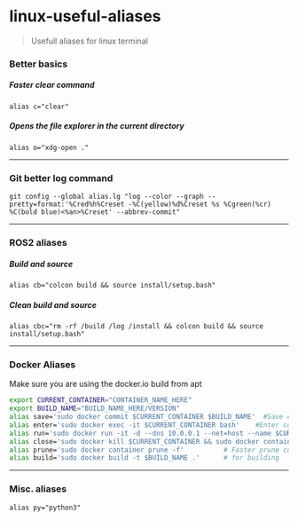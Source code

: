 # linux-useful-aliases

> Usefull aliases for linux terminal

### Better basics

##### Faster clear command

`alias c="clear"`

##### Opens the file explorer in the current directory

`alias o="xdg-open ."`


---

### Git better log command

`git config --global alias.lg "log --color --graph --pretty=format:'%Cred%h%Creset -%C(yellow)%d%Creset %s %Cgreen(%cr) %C(bold blue)<%an>%Creset' --abbrev-commit"`

---

### ROS2 aliases

##### Build and source

`alias cb="colcon build && source install/setup.bash"`

##### Clean build and source

`alias cbc="rm -rf /build /log /install && colcon build && source install/setup.bash"`

---

### Docker Aliases
Make sure you are using the docker.io build from apt

```bash
export CURRENT_CONTAINER="CONTAINER_NAME_HERE"
export BUILD_NAME="BUILD_NAME_HERE/VERSION"
alias save='sudo docker commit $CURRENT_CONTAINER $BUILD_NAME'  #Save changes to image
alias enter='sudo docker exec -it $CURRENT_CONTAINER bash'    #Enter containers bash
alias run='sudo docker run -it -d --dns 10.0.0.1 --net=host --name $CURRENT_CONTAINER --privileged $BUILD_NAME'   # Open the container with network access and file access
alias close='sudo docker kill $CURRENT_CONTAINER && sudo docker container prune -f'   # Close the container and prune it
alias prune='sudo docker container prune -f'          # Faster prune command
alias build='sudo docker build -t $BUILD_NAME .'      # for building
```
---

### Misc. aliases

`alias py="python3"`
